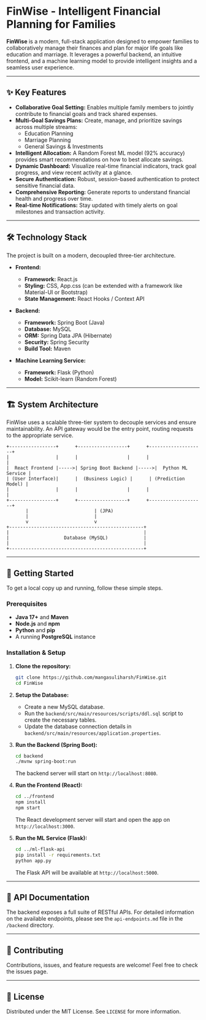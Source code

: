 # FinWise - Intelligent Financial Planning for Families

**FinWise** is a modern, full-stack application designed to empower families to collaboratively manage their finances and plan for major life goals like education and marriage. It leverages a powerful backend, an intuitive frontend, and a machine learning model to provide intelligent insights and a seamless user experience.

---

## ✨ Key Features

*   **Collaborative Goal Setting:** Enables multiple family members to jointly contribute to financial goals and track shared expenses.
*   **Multi-Goal Savings Plans:** Create, manage, and prioritize savings across multiple streams:
    *   Education Planning
    *   Marriage Planning
    *   General Savings & Investments
*   **Intelligent Allocation:** A Random Forest ML model (92% accuracy) provides smart recommendations on how to best allocate savings.
*   **Dynamic Dashboard:** Visualize real-time financial indicators, track goal progress, and view recent activity at a glance.
*   **Secure Authentication:** Robust, session-based authentication to protect sensitive financial data.
*   **Comprehensive Reporting:** Generate reports to understand financial health and progress over time.
*   **Real-time Notifications:** Stay updated with timely alerts on goal milestones and transaction activity.

---

## 🛠️ Technology Stack

The project is built on a modern, decoupled three-tier architecture.

*   **Frontend:**
    *   **Framework:** React.js
    *   **Styling:** CSS, App.css (can be extended with a framework like Material-UI or Bootstrap)
    *   **State Management:** React Hooks / Context API

*   **Backend:**
    *   **Framework:** Spring Boot (Java)
    *   **Database:** MySQL
    *   **ORM:** Spring Data JPA (Hibernate)
    *   **Security:** Spring Security
    *   **Build Tool:** Maven

*   **Machine Learning Service:**
    *   **Framework:** Flask (Python)
    *   **Model:** Scikit-learn (Random Forest)

---

## 🏗️ System Architecture

FinWise uses a scalable three-tier system to decouple services and ensure maintainability. An API gateway would be the entry point, routing requests to the appropriate service.

```
+-----------------+      +------------------+      +--------------------+
|                 |      |                  |      |                    |
|  React Frontend |----->| Spring Boot Backend |----->|  Python ML Service |
| (User Interface)|      |  (Business Logic) |      | (Prediction Model) |
|                 |      |                  |      |                    |
+-----------------+      +------------------+      +--------------------+
       |                        | (JPA)
       |                        |
       v                        v
+-------------------------------------------------+
|                                                 |
|                    Database (MySQL)             |
|                                                 |
+-------------------------------------------------+

```

---

## 🚀 Getting Started

To get a local copy up and running, follow these simple steps.

### Prerequisites

*   **Java 17+** and **Maven**
*   **Node.js** and **npm**
*   **Python** and **pip**
*   A running **PostgreSQL** instance

### Installation & Setup

1.  **Clone the repository:**
    ```sh
    git clone https://github.com/mangasuliharsh/FinWise.git
    cd FinWise
    ```

2.  **Setup the Database:**
    *   Create a new MySQL database.
    *   Run the `backend/src/main/resources/scripts/ddl.sql` script to create the necessary tables.
    *   Update the database connection details in `backend/src/main/resources/application.properties`.

3.  **Run the Backend (Spring Boot):**
    ```sh
    cd backend
    ./mvnw spring-boot:run
    ```
    The backend server will start on `http://localhost:8080`.

4.  **Run the Frontend (React):**
    ```sh
    cd ../frontend
    npm install
    npm start
    ```
    The React development server will start and open the app on `http://localhost:3000`.

5.  **Run the ML Service (Flask):**
    ```sh
    cd ../ml-flask-api
    pip install -r requirements.txt
    python app.py
    ```
    The Flask API will be available at `http://localhost:5000`.

---

## 📄 API Documentation

The backend exposes a full suite of RESTful APIs. For detailed information on the available endpoints, please see the `api-endpoints.md` file in the `/backend` directory.

---

## 🤝 Contributing

Contributions, issues, and feature requests are welcome! Feel free to check the issues page.

---

## 📜 License

Distributed under the MIT License. See `LICENSE` for more information.
